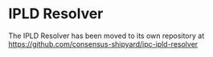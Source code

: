 # IPLD Resolver

The IPLD Resolver has been moved to its own repository at https://github.com/consensus-shipyard/ipc-ipld-resolver
